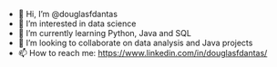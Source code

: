 - 👋 Hi, I’m @douglasfdantas
- 👀 I’m interested in data science
- 🌱 I’m currently learning Python, Java and SQL
- 💞️ I’m looking to collaborate on data analysis and Java projects
- 📫 How to reach me: https://www.linkedin.com/in/douglasfdantas/

<!---
douglasfdantas/douglasfdantas is a ✨ special ✨ repository because its `README.md` (this file) appears on your GitHub profile.
You can click the Preview link to take a look at your changes.
--->
